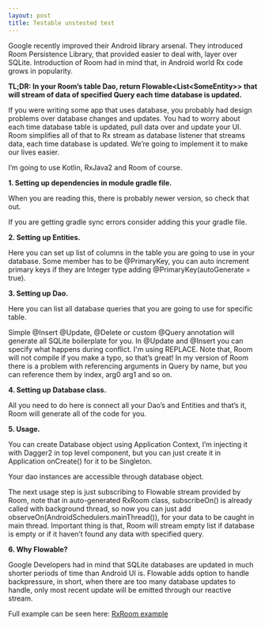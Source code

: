 ```yaml
---
layout: post
title: Testable unstested test
---
```

Google recently improved their Android library arsenal. They introduced Room Persistence Library, that provided easier to deal with, layer over SQLite. Introduction of Room had in mind that, in Android world Rx code grows in popularity.

<b>TL;DR: In your Room’s table Dao, return Flowable&lt;List&lt;SomeEntity&gt;&gt; that will stream of data of specified Query each time database is updated.</b>

If you were writing some app that uses database, you probably had design problems over database changes and updates. You had to worry about each time database table is updated, pull data over and update your UI. Room simplifies all of that to Rx stream as database listener that streams data, each time database is updated. We’re going to implement it to make our lives easier.

I’m going to use Kotlin, RxJava2 and Room of course.

<b>1. Setting up dependencies in module gradle file.</b> 

When you are reading this, there is probably newer version, so check that out. 
<script src="https://gist.github.com/TKolbusz/8857ba47ea5c9468146d0a4c052d76c2.js"></script>
If you are getting gradle sync errors consider adding this your gradle file.
<script src="https://gist.github.com/TKolbusz/f72be3d985979d8a80d099f0365dff8f.js"></script>

<b>2. Setting up Entities. </b>

Here you can set up list of columns in the table you are going to use in your database. Some member has to be @PrimaryKey, you can auto increment primary keys if they are Integer type adding @PrimaryKey(autoGenerate = true).
<script src="https://gist.github.com/TKolbusz/b51e46fbc94c470bcdf5346731fcaac9.js"></script>

<b>3. Setting up Dao.</b>

Here you can list all database queries that you are going to use for specific table.

Simple @Insert @Update, @Delete or custom @Query annotation will generate all SQLite boilerplate for you. In @Update and @Insert you can specify what happens during conflict. I'm using REPLACE. Note that, Room will not compile if you make a typo, so that’s great!
In my version of Room there is a problem with referencing arguments in Query by name, but you can reference them by index, arg0 arg1 and so on.
<script src="https://gist.github.com/TKolbusz/5e1f0da09917c61bfc47ee478fa90d52.js"></script>
<b>4. Setting up Database class.</b>

All you need to do here is connect all your Dao’s and Entities and that’s it, Room will generate all of the code for you.
<script src="https://gist.github.com/TKolbusz/8f4cff7c7c3cbf7c50bac8881c6e4ca3.js"></script>

<b>5. Usage.</b>

You can create Database object using Application Context, I’m injecting it with Dagger2 in top level component, but you can just create it in Application onCreate() for it to be Singleton.

<script src="https://gist.github.com/TKolbusz/646222863e462409fee4f79495412412.js"></script>
Your dao instances are accessible through database object.

The next usage step is just subscribing to Flowable stream provided by Room, note that in auto-generated RxRoom class, subscribeOn() is already called with background thread, so now you can just add observeOn(AndroidSchedulers.mainThread()), for your data to be caught in main thread. <script src="https://gist.github.com/TKolbusz/1c29403665b59fb893bd104394ae48a6.js"></script>
Important thing is that, Room will stream empty list if database is empty or if it haven’t found any data with specified query.

<b>6. Why Flowable? </b>

Google Developers had in mind that SQLite databases are updated in much shorter periods of time than Android UI is. Flowable adds option to handle backpressure, in short, when there are too many database updates to handle, only most recent update will be emitted through our reactive stream.

Full example can be seen here: [RxRoom example](https://github.com/TKolbusz/RxRoom-example)
